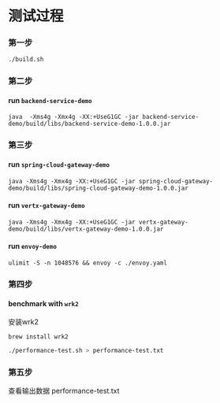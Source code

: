 # 测试过程 

###  第一步  

```bash
./build.sh
```

### 第二步

#### run `backend-service-demo`

```
java  -Xms4g -Xmx4g -XX:+UseG1GC -jar backend-service-demo/build/libs/backend-service-demo-1.0.0.jar
```

### 第三步

#### run `spring-cloud-gateway-demo`

```
java -Xms4g -Xmx4g -XX:+UseG1GC -jar spring-cloud-gateway-demo/build/libs/spring-cloud-gateway-demo-1.0.0.jar
```

#### run `vertx-gateway-demo`

```
java -Xms4g -Xmx4g -XX:+UseG1GC -jar vertx-gateway-demo/build/libs/vertx-gateway-demo-1.0.0.jar
```

#### run `envoy-demo`

```
ulimit -S -n 1048576 && envoy -c ./envoy.yaml
```


### 第四步

#### benchmark with `wrk2`

安装wrk2

```
brew install wrk2
```

```bash
./performance-test.sh > performance-test.txt

```

### 第五步
查看输出数据 performance-test.txt

